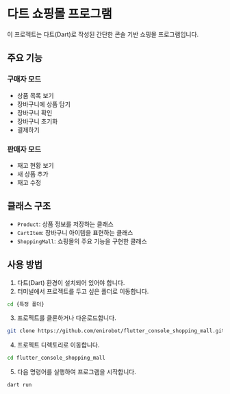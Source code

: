 # 다트 쇼핑몰 프로그램

이 프로젝트는 다트(Dart)로 작성된 간단한 콘솔 기반 쇼핑몰 프로그램입니다.

## 주요 기능

### 구매자 모드
- 상품 목록 보기
- 장바구니에 상품 담기
- 장바구니 확인
- 장바구니 초기화
- 결제하기

### 판매자 모드
- 재고 현황 보기
- 새 상품 추가
- 재고 수정

## 클래스 구조

- `Product`: 상품 정보를 저장하는 클래스
- `CartItem`: 장바구니 아이템을 표현하는 클래스
- `ShoppingMall`: 쇼핑몰의 주요 기능을 구현한 클래스

## 사용 방법

1. 다트(Dart) 환경이 설치되어 있어야 합니다.
2. 터미널에서 프로젝트를 두고 싶은 폴더로 이동합니다.
```bash
cd {특정 폴더}
```
3. 프로젝트를 클론하거나 다운로드합니다.
```bash
git clone https://github.com/enirobot/flutter_console_shopping_mall.git
```
4. 프로젝트 디렉토리로 이동합니다.
```bash
cd flutter_console_shopping_mall
```
5. 다음 명령어를 실행하여 프로그램을 시작합니다.
```bash
dart run
```